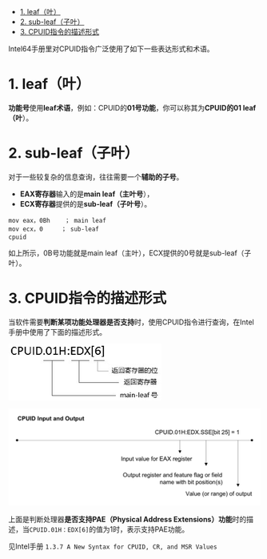 
<!-- @import "[TOC]" {cmd="toc" depthFrom=1 depthTo=6 orderedList=false} -->

<!-- code_chunk_output -->

- [1. leaf（叶）](#1-leaf叶)
- [2. sub\-leaf（子叶）](#2-sub-leaf子叶)
- [3. CPUID指令的描述形式](#3-cpuid指令的描述形式)

<!-- /code_chunk_output -->

Intel64手册里对CPUID指令广泛使用了如下一些表达形式和术语。

# 1. leaf（叶）

**功能号**使用**leaf术语**，例如：CPUID的**01号功能**，你可以称其为**CPUID的01 leaf（叶**）。

# 2. sub\-leaf（子叶）

对于一些较复杂的信息查询，往往需要一个**辅助的子号**。

* **EAX寄存器**输入的是**main leaf（主叶号**），
* **ECX寄存器**提供的是**sub\-leaf（子叶号**）。

```assembly
mov eax，0Bh    ； main leaf
mov ecx，0     ； sub-leaf
cpuid
```

如上所示，0B号功能就是main leaf（主叶），ECX提供的0号就是sub-leaf（子叶）。

# 3. CPUID指令的描述形式

当软件需要**判断某项功能处理器是否支持**时，使用CPUID指令进行查询，在Intel手册中使用了下面的描述形式。

![config](./images/1.png)

![2019-12-19-14-34-06.png](./images/2019-12-19-14-34-06.png)

上面是判断处理器**是否支持PAE（Physical Address Extensions）功能**时的描述，当`CPUID.01H：EDX[6]`的值为1时，表示支持PAE功能。

见Intel手册 `1.3.7 A New Syntax for CPUID, CR, and MSR Values`